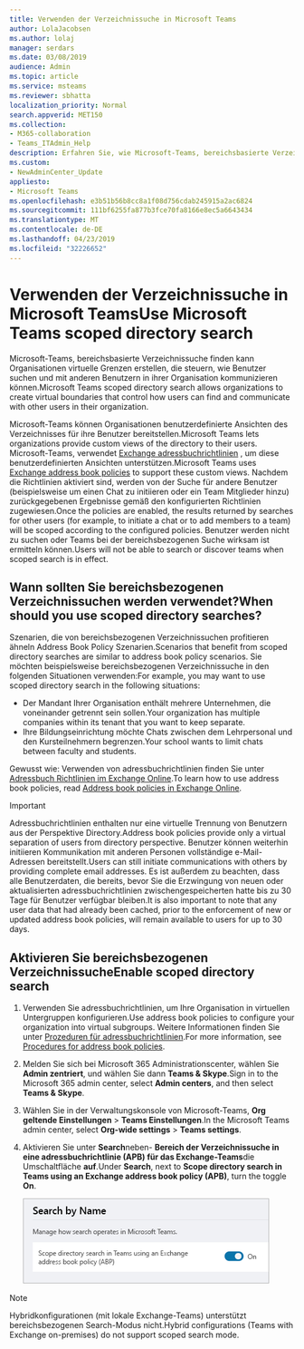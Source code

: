 ```yaml
---
title: Verwenden der Verzeichnissuche in Microsoft Teams
author: LolaJacobsen
ms.author: lolaj
manager: serdars
ms.date: 03/08/2019
audience: Admin
ms.topic: article
ms.service: msteams
ms.reviewer: sbhatta
localization_priority: Normal
search.appverid: MET150
ms.collection:
- M365-collaboration
- Teams_ITAdmin_Help
description: Erfahren Sie, wie Microsoft-Teams, bereichsbasierte Verzeichnissuche verwenden, um benutzerdefinierte Ansichten des Verzeichnisses bereitzustellen.
ms.custom:
- NewAdminCenter_Update
appliesto:
- Microsoft Teams
ms.openlocfilehash: e3b51b56b8cc8a1f08d756cdab245915a2ac6824
ms.sourcegitcommit: 111bf6255fa877b3fce70fa8166e8ec5a6643434
ms.translationtype: MT
ms.contentlocale: de-DE
ms.lasthandoff: 04/23/2019
ms.locfileid: "32226652"
---
```

# <a name="use-microsoft-teams-scoped-directory-search"></a><span data-ttu-id="8e31e-103">Verwenden der Verzeichnissuche in Microsoft Teams</span><span class="sxs-lookup"><span data-stu-id="8e31e-103">Use Microsoft Teams scoped directory search</span></span>

<span data-ttu-id="8e31e-104">Microsoft-Teams, bereichsbasierte Verzeichnissuche finden kann Organisationen virtuelle Grenzen erstellen, die steuern, wie Benutzer suchen und mit anderen Benutzern in ihrer Organisation kommunizieren können.</span><span class="sxs-lookup"><span data-stu-id="8e31e-104">Microsoft Teams scoped directory search allows organizations to create virtual boundaries that control how users can find and communicate with other users in their organization.</span></span> 

<span data-ttu-id="8e31e-105">Microsoft-Teams können Organisationen benutzerdefinierte Ansichten des Verzeichnisses für ihre Benutzer bereitstellen.</span><span class="sxs-lookup"><span data-stu-id="8e31e-105">Microsoft Teams lets organizations provide custom views of the directory to their users.</span></span> <span data-ttu-id="8e31e-106">Microsoft-Teams, verwendet [Exchange adressbuchrichtlinien](https://docs.microsoft.com/exchange/address-books/address-book-policies/address-book-policies) , um diese benutzerdefinierten Ansichten unterstützen.</span><span class="sxs-lookup"><span data-stu-id="8e31e-106">Microsoft Teams uses [Exchange address book policies](https://docs.microsoft.com/exchange/address-books/address-book-policies/address-book-policies) to support these custom views.</span></span> <span data-ttu-id="8e31e-107">Nachdem die Richtlinien aktiviert sind, werden von der Suche für andere Benutzer (beispielsweise um einen Chat zu initiieren oder ein Team Mitglieder hinzu) zurückgegebenen Ergebnisse gemäß den konfigurierten Richtlinien zugewiesen.</span><span class="sxs-lookup"><span data-stu-id="8e31e-107">Once the policies are enabled, the results returned by searches for other users (for example, to initiate a chat or to add members to a team) will be scoped according to the configured policies.</span></span> <span data-ttu-id="8e31e-108">Benutzer werden nicht zu suchen oder Teams bei der bereichsbezogenen Suche wirksam ist ermitteln können.</span><span class="sxs-lookup"><span data-stu-id="8e31e-108">Users will not be able to search or discover teams when scoped search is in effect.</span></span> 

## <a name="when-should-you-use-scoped-directory-searches"></a><span data-ttu-id="8e31e-109">Wann sollten Sie bereichsbezogenen Verzeichnissuchen werden verwendet?</span><span class="sxs-lookup"><span data-stu-id="8e31e-109">When should you use scoped directory searches?</span></span>

<span data-ttu-id="8e31e-110">Szenarien, die von bereichsbezogenen Verzeichnissuchen profitieren ähneln Address Book Policy Szenarien.</span><span class="sxs-lookup"><span data-stu-id="8e31e-110">Scenarios that benefit from scoped directory searches are similar to address book policy scenarios.</span></span> <span data-ttu-id="8e31e-111">Sie möchten beispielsweise bereichsbezogenen Verzeichnissuche in den folgenden Situationen verwenden:</span><span class="sxs-lookup"><span data-stu-id="8e31e-111">For example, you may want to use scoped directory search in the following situations:</span></span>

- <span data-ttu-id="8e31e-112">Der Mandant Ihrer Organisation enthält mehrere Unternehmen, die voneinander getrennt sein sollen.</span><span class="sxs-lookup"><span data-stu-id="8e31e-112">Your organization has multiple companies within its tenant that you want to keep separate.</span></span> 
- <span data-ttu-id="8e31e-113">Ihre Bildungseinrichtung möchte Chats zwischen dem Lehrpersonal und den Kursteilnehmern begrenzen.</span><span class="sxs-lookup"><span data-stu-id="8e31e-113">Your school wants to limit chats between faculty and students.</span></span> 
 
<span data-ttu-id="8e31e-114">Gewusst wie: Verwenden von adressbuchrichtlinien finden Sie unter [Adressbuch Richtlinien im Exchange Online](https://docs.microsoft.com/exchange/address-books/address-book-policies/address-book-policies).</span><span class="sxs-lookup"><span data-stu-id="8e31e-114">To learn how to use address book policies, read [Address book policies in Exchange Online](https://docs.microsoft.com/exchange/address-books/address-book-policies/address-book-policies).</span></span>

> [!IMPORTANT]
> <span data-ttu-id="8e31e-115">Adressbuchrichtlinien enthalten nur eine virtuelle Trennung von Benutzern aus der Perspektive Directory.</span><span class="sxs-lookup"><span data-stu-id="8e31e-115">Address book policies provide only a virtual separation of users from directory perspective.</span></span> <span data-ttu-id="8e31e-116">Benutzer können weiterhin initiieren Kommunikation mit anderen Personen vollständige e-Mail-Adressen bereitstellt.</span><span class="sxs-lookup"><span data-stu-id="8e31e-116">Users can still initiate communications with others by providing complete email addresses.</span></span> <span data-ttu-id="8e31e-117">Es ist außerdem zu beachten, dass alle Benutzerdaten, die bereits, bevor Sie die Erzwingung von neuen oder aktualisierten adressbuchrichtlinien zwischengespeicherten hatte bis zu 30 Tage für Benutzer verfügbar bleiben.</span><span class="sxs-lookup"><span data-stu-id="8e31e-117">It is also important to note that any user data that had already been cached, prior to the enforcement of new or updated address book policies, will remain available to users for up to 30 days.</span></span>

## <a name="enable-scoped-directory-search"></a><span data-ttu-id="8e31e-118">Aktivieren Sie bereichsbezogenen Verzeichnissuche</span><span class="sxs-lookup"><span data-stu-id="8e31e-118">Enable scoped directory search</span></span>

1.  <span data-ttu-id="8e31e-119">Verwenden Sie adressbuchrichtlinien, um Ihre Organisation in virtuellen Untergruppen konfigurieren.</span><span class="sxs-lookup"><span data-stu-id="8e31e-119">Use address book policies to configure your organization into virtual subgroups.</span></span> <span data-ttu-id="8e31e-120">Weitere Informationen finden Sie unter [Prozeduren für adressbuchrichtlinien](https://docs.microsoft.com/exchange/address-books/address-book-policies/address-book-policies).</span><span class="sxs-lookup"><span data-stu-id="8e31e-120">For more information, see [Procedures for address book policies](https://docs.microsoft.com/exchange/address-books/address-book-policies/address-book-policies).</span></span>

2.  <span data-ttu-id="8e31e-121">Melden Sie sich bei Microsoft 365 Administrationscenter, wählen Sie **Admin zentriert**, und wählen Sie dann **Teams & Skype**.</span><span class="sxs-lookup"><span data-stu-id="8e31e-121">Sign in to the Microsoft 365 admin center, select **Admin centers**, and then select **Teams & Skype**.</span></span>
 
3.  <span data-ttu-id="8e31e-122">Wählen Sie in der Verwaltungskonsole von Microsoft-Teams, **Org geltende Einstellungen** > **Teams Einstellungen**.</span><span class="sxs-lookup"><span data-stu-id="8e31e-122">In the Microsoft Teams admin center, select **Org-wide settings** > **Teams settings**.</span></span>

4.  <span data-ttu-id="8e31e-123">Aktivieren Sie unter **Search**neben- **Bereich der Verzeichnissuche in eine adressbuchrichtlinie (APB) für das Exchange-Teams**die Umschaltfläche **auf**.</span><span class="sxs-lookup"><span data-stu-id="8e31e-123">Under **Search**, next to **Scope directory search in Teams using an Exchange address book policy (APB)**, turn the toggle **On**.</span></span> 

    ![Bereich der Verzeichnissuche im Microsoft-Teams, Administrationscenter](media/teams-scoped-directory-search-image1.png)

> [!NOTE]
> <span data-ttu-id="8e31e-125">Hybridkonfigurationen (mit lokale Exchange-Teams) unterstützt bereichsbezogenen Search-Modus nicht.</span><span class="sxs-lookup"><span data-stu-id="8e31e-125">Hybrid configurations (Teams with Exchange on-premises) do not support scoped search mode.</span></span> 

